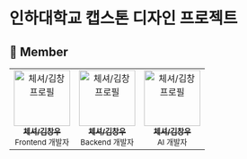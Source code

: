 # 인하대학교 캡스톤 디자인 프로젝트

## 👥 Member

<table>
  <tr>
    <td align="center">
      <a href="https://github.com/links5925">
        <img src="https://github.com/links5925.png" width="100px;" alt="체셔/김창 프로필"/>
        <br />
        <sub><b>체셔/김창우</b></sub>
      </a>
      <br />
      <sub>Frontend 개발자</sub>
    </td>
    <td align="center">
      <a href="https://github.com/links5925">
        <img src="https://github.com/links5925.png" width="100px;" alt="체셔/김창 프로필"/>
        <br />
        <sub><b>체셔/김창우</b></sub>
      </a>
      <br />
      <sub>Backend 개발자</sub>
    </td>
    <td align="center">
      <a href="https://github.com/links5925">
        <img src="https://github.com/links5925.png" width="100px;" alt="체셔/김창 프로필"/>
        <br />
        <sub><b>체셔/김창우</b></sub>
      </a>
      <br />
      <sub>AI 개발자</sub>
    </td>
  </tr>
</table>
